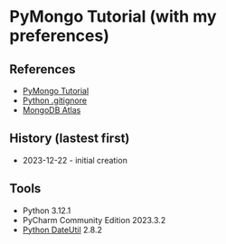# PyMongo Tutorial (with my preferences)
## References
* [PyMongo Tutorial](https://sqlmodel.tiangolo.com/tutorial/create-db-and-table-with-db-browser/https://www.mongodb.com/languages/python)
* [Python .gitignore](https://github.com/github/gitignore/blob/main/Python.gitignore)
* [MongoDB Atlas](https://www.mongodb.com/atlas/database)
## History (lastest first)
* 2023-12-22 - initial creation
## Tools
* Python 3.12.1
* PyCharm Community Edition  2023.3.2
* [Python DateUtil](https://dateutil.readthedocs.io/en/stable/) 2.8.2 